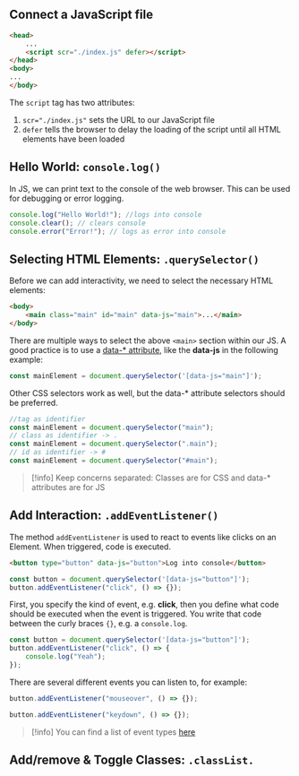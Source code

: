 ## Connect a JavaScript file

```html
<head>
	...
	<script scr="./index.js" defer></script>
</head>
<body>
...
</body>
```

The `script` tag has two attributes:
1. `scr="./index.js"` sets the URL to our JavaScript file
2. `defer` tells the browser to delay the loading of the script until all HTML elements have been loaded


## Hello World: `console.log()`

In JS, we can print text to the console of the web browser. This can be used for debugging or error logging.

```javascript
console.log("Hello World!"); //logs into console
console.clear(); // clears console
console.error("Error!"); // logs as error into console
```


## Selecting HTML Elements: `.querySelector()`

Before we can add interactivity, we need to select the necessary HTML elements:

```html
<body>
	<main class="main" id="main" data-js="main">...</main>
</body>
```

There are multiple ways to select the above `<main>` section within our JS. A good practice is to use a [data-* attribute](https://developer.mozilla.org/en-US/docs/Web/HTML/Global_attributes/data-*), like the __data-js__ in the following example:

```javascript
const mainElement = document.querySelector('[data-js="main"]');
```

Other CSS selectors work as well, but the data-* attribute selectors should be preferred.

```javascript
//tag as identifier
const mainElement = document.querySelector("main");
// class as identifier -> .
const mainElement = document.querySelector(".main");
// id as identifier -> #
const mainElement = document.querySelector("#main");
```

>[!info] Keep concerns separated: Classes are for CSS and data-* attributes are for JS


## Add Interaction: `.addEventListener()`

The method `addEventListener` is used to react to events like clicks on an Element. When triggered, code is executed.

```html
<button type="button" data-js="button">Log into console</button>
```

```js
const button = document.querySelector('[data-js="button"]');
button.addEventListener("click", () => {});
```

First, you specify the kind of event, e.g. __click__, then you define what code should be executed when the event is triggered. You write that code between the curly braces `{}`, e.g. a `console.log`.

```js
const button = document.querySelector('[data-js="button"]');
button.addEventListener("click", () => {
	console.log("Yeah");
});
```

There are several different events you can listen to, for example:

```js
button.addEventListener("mouseover", () => {});
```

```js
button.addEventListener("keydown", () => {});
```

>[!info] You can find a list of event types [here](https://developer.mozilla.org/en-US/docs/Web/Events#event_listing)


## Add/remove & Toggle Classes: `.classList.`
